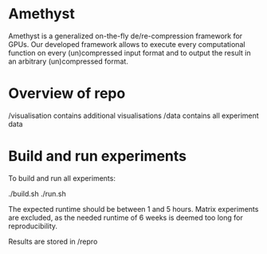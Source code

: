 # Amethyst
Amethyst is a generalized on-the-fly de/re-compression framework for GPUs. Our developed framework allows to execute every computational function on every (un)compressed
input format and to output the result in an arbitrary (un)compressed format.

# Overview of repo
/visualisation contains additional visualisations
/data contains all experiment data

# Build and run experiments
To build and run all experiments:

./build.sh
./run.sh

The expected runtime should be between 1 and 5 hours.
Matrix experiments are excluded, as the needed runtime of 6 weeks is deemed too long for reproducibility.

Results are stored in /repro

